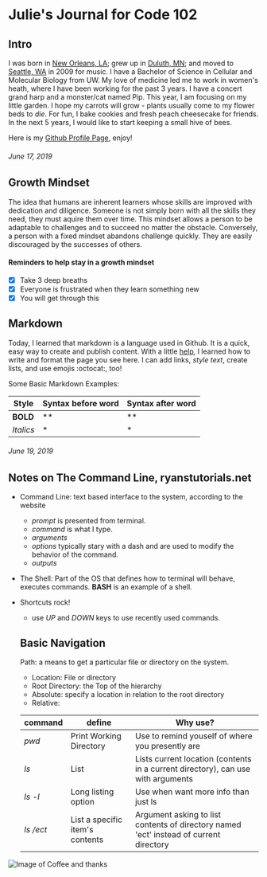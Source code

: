 # Julie's Journal for Code 102

## Intro 
I was born in [New Orleans, LA](https://www.neworleans.com/things-to-do/haunted/); grew up in [Duluth, MN](https://www.google.com/maps/place/Duluth,+MN/@46.7646466,-92.3910849,10z/data=!3m1!4b1!4m5!3m4!1s0x52ae527e782e37ff:0x90fdbf76eb580c72!8m2!3d46.7866719!4d-92.1004852); and moved to [Seattle, WA](https://theoatmeal.com/blog/seattle_weather) in 2009 for music. I have a Bachelor of Science in Cellular and Molecular Biology from UW. My love of medicine led me to work in women's heath, where I have been working for the past 3 years. I have a concert grand harp and a monster/cat named Pip. This year, I am focusing on my little garden. I hope my carrots will grow - plants usually come to my flower beds to *die*. For fun, I bake cookies and fresh peach cheesecake for friends. In the next 5 years, I would like to start keeping a small hive of bees. 

Here is my [Github Profile Page](https://github.com/jmerlemeier), enjoy!

###### June 17, 2019

## Growth Mindset 
The idea that humans are inherent learners whose skills are improved with dedication and diligence. Someone is not simply born with all the skills they need, they must aquire them over time. This mindset allows a person to be adaptable to challenges and to succeed no matter the obstacle. Conversely, a person with a fixed mindset abandons challenge quickly. They are easily discouraged by the successes of others. 

#### Reminders to help stay in a growth mindset
- [x] Take 3 deep breaths
- [x] Everyone is frustrated when they learn something new
- [x] You will get through this

## Markdown 
Today, I learned that markdown is a language used in Github. It is a quick, easy way to create and publish content. With a little [help](https://help.github.com/en/articles/basic-writing-and-formatting-syntax#paragraphs-and-line-breaks), I learned how to write and format the page you see here. I can add links, *style text*, create lists, and use emojis :octocat:, too!

Some Basic Markdown Examples:

|Style|Syntax before word|Syntax after word
|---|---|---|
|**BOLD**| ** | ** |
|*Italics*| * | * | 


###### June 19, 2019


## Notes on The Command Line, ryanstutorials.net

- Command Line: text based interface to the system, according to the website
  * *prompt* is presented from terminal.
  * *command* is what I type.
  * *arguments* 
  * *options* typically stary with a dash and are used to modify the behavior of the command.
  * *outputs* 
 - The Shell: Part of the OS that defines how to terminal will behave, executes commands. **BASH** is an example of a shell.
 - Shortcuts rock!
   * use *UP* and *DOWN* keys to use recently used commands.
   
   ## Basic Navigation
   
   Path: a means to get a particular file or directory on the system. 
   - Location: File or directory
   - Root Directory: the Top of the hierarchy
   - Absolute: specify a location in relation to the root directory
   - Relative: 
   
   |command|define|Why use?|
   |-----|-----|-----|
   |*pwd* |Print Working Directory|Use to remind youself of where you presently are 
   |*ls* |List |Lists current location (contents in a current directory), can use with arguments
   |*ls -l*|Long listing option|Use when want more info than just ls
   |*ls /ect*|List a specific item's contents|Argument asking to list contents of directory named 'ect' instead of current directory
   
   
 




![Image of Coffee and thanks](https://isorepublic.com/wp-content/uploads/2018/11/isorepublic-coffee-thanks-1-1100x733.jpg)

